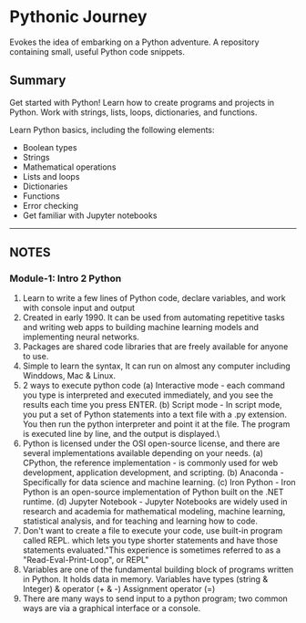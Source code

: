 # Pythonic Journey
Evokes the idea of embarking on a Python adventure. A repository containing small, useful Python code snippets.

## Summary

Get started with Python! Learn how to create programs and projects in Python. Work with strings, lists, loops, dictionaries, and functions.

Learn Python basics, including the following elements:

- Boolean types
- Strings
- Mathematical operations
- Lists and loops
- Dictionaries
- Functions
- Error checking
- Get familiar with Jupyter notebooks

-------

## NOTES

### Module-1: Intro 2 Python

1. Learn to write a few lines of Python code, declare variables, and work with console input and output
2. Created in early 1990. It can be used from automating repetitive tasks and writing web apps to building machine learning models and implementing neural networks.
3. Packages are shared code libraries that are freely available for anyone to use.
4. Simple to learn the syntax, It can run on almost any computer including Winddows, Mac & Linux.
5. 2 ways to execute python code (a) Interactive mode - each command you type is interpreted and executed immediately, and you see the results each time you press ENTER. (b) Script mode - In script mode, you put a set of Python statements into a text file with a .py extension. You then run the python interpreter and point it at the file. The program is executed line by line, and the output is displayed.\
6. Python is licensed under the OSI open-source license, and there are several implementations available depending on your needs. (a) CPython, the reference implementation - is commonly used for web development, application development, and scripting. (b) Anaconda - Specifically for data science and machine learning. (c) Iron Python - Iron Python is an open-source implementation of Python built on the .NET runtime. (d) Jupyter Notebook - Jupyter Notebooks are widely used in research and academia for mathematical modeling, machine learning, statistical analysis, and for teaching and learning how to code. 
7. Don't want to create a file to execute your code, use built-in program called REPL. which lets you type shorter statements and have those statements evaluated."This experience is sometimes referred to as a "Read-Eval-Print-Loop", or REPL"
8. Variables are one of the fundamental building block of programs written in Python. It holds data in memory. Variables have types (string & Integer) & operator (+ & -) Assignment operator (=)
9. There are many ways to send input to a python program; two common ways are via a graphical interface or a console.

